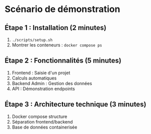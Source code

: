 # Scénario de démonstration

## Étape 1 : Installation (2 minutes)
1. `./scripts/setup.sh`
2. Montrer les conteneurs : `docker compose ps`

## Étape 2 : Fonctionnalités (5 minutes)
1. Frontend : Saisie d'un projet
2. Calculs automatiques
3. Backend Admin : Gestion des données
4. API : Démonstration endpoints

## Étape 3 : Architecture technique (3 minutes)
1. Docker compose structure
2. Séparation frontend/backend
3. Base de données containerisée